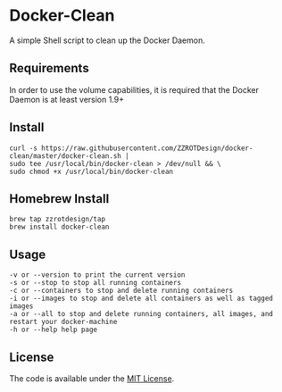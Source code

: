 # Docker-Clean

A simple Shell script to clean up the Docker Daemon.

## Requirements

In order to use the volume capabilities, it is required that the Docker Daemon is at least version 1.9+


## Install

    curl -s https://raw.githubusercontent.com/ZZROTDesign/docker-clean/master/docker-clean.sh |
    sudo tee /usr/local/bin/docker-clean > /dev/null && \
    sudo chmod +x /usr/local/bin/docker-clean
    
## Homebrew Install

    brew tap zzrotdesign/tap
    brew install docker-clean
    
## Usage
    -v or --version to print the current version
    -s or --stop to stop all running containers
    -c or --containers to stop and delete running containers
    -i or --images to stop and delete all containers as well as tagged images
    -a or --all to stop and delete running containers, all images, and restart your docker-machine
    -h or --help help page
    
## License

The code is available under the [MIT License](/LICENSE).
